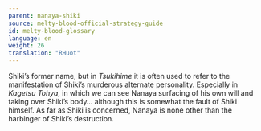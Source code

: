 ```yaml
---
parent: nanaya-shiki
source: melty-blood-official-strategy-guide
id: melty-blood-glossary
language: en
weight: 26
translation: "RHuot"
---
```


Shiki’s former name, but in *Tsukihime* it is often used to refer to the manifestation of Shiki’s murderous alternate personality. Especially in *Kagetsu Tohya*, in which we can see Nanaya surfacing of his own will and taking over Shiki’s body… although this is somewhat the fault of Shiki himself. As far as Shiki is concerned, Nanaya is none other than the harbinger of Shiki’s destruction.
